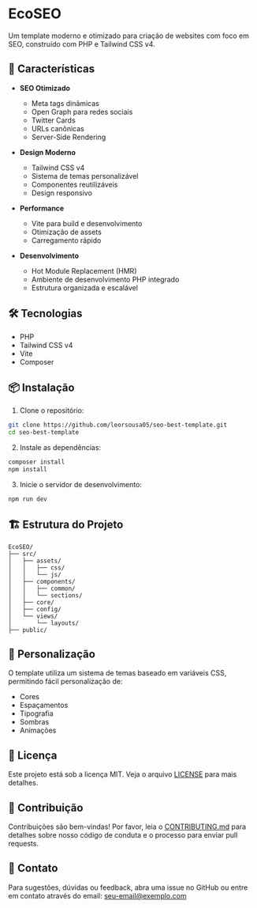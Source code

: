 # EcoSEO

Um template moderno e otimizado para criação de websites com foco em SEO, construído com PHP e Tailwind CSS v4.

## 🚀 Características

- **SEO Otimizado**
  - Meta tags dinâmicas
  - Open Graph para redes sociais
  - Twitter Cards
  - URLs canônicas
  - Server-Side Rendering

- **Design Moderno**
  - Tailwind CSS v4
  - Sistema de temas personalizável
  - Componentes reutilizáveis
  - Design responsivo

- **Performance**
  - Vite para build e desenvolvimento
  - Otimização de assets
  - Carregamento rápido

- **Desenvolvimento**
  - Hot Module Replacement (HMR)
  - Ambiente de desenvolvimento PHP integrado
  - Estrutura organizada e escalável

## 🛠️ Tecnologias

- PHP
- Tailwind CSS v4
- Vite
- Composer

## 📦 Instalação

1. Clone o repositório:
```bash
git clone https://github.com/leorsousa05/seo-best-template.git
cd seo-best-template
```

2. Instale as dependências:
```bash
composer install
npm install
```

3. Inicie o servidor de desenvolvimento:
```bash
npm run dev
```

## 🏗️ Estrutura do Projeto

```
EcoSEO/
├── src/
│   ├── assets/
│   │   ├── css/
│   │   └── js/
│   ├── components/
│   │   ├── common/
│   │   └── sections/
│   ├── core/
│   ├── config/
│   └── views/
│       └── layouts/
├── public/
```

## 🎨 Personalização

O template utiliza um sistema de temas baseado em variáveis CSS, permitindo fácil personalização de:

- Cores
- Espaçamentos
- Tipografia
- Sombras
- Animações

## 📝 Licença

Este projeto está sob a licença MIT. Veja o arquivo [LICENSE](LICENSE) para mais detalhes.

## 🤝 Contribuição

Contribuições são bem-vindas! Por favor, leia o [CONTRIBUTING.md](CONTRIBUTING.md) para detalhes sobre nosso código de conduta e o processo para enviar pull requests.

## 📧 Contato

Para sugestões, dúvidas ou feedback, abra uma issue no GitHub ou entre em contato através do email: seu-email@exemplo.com 